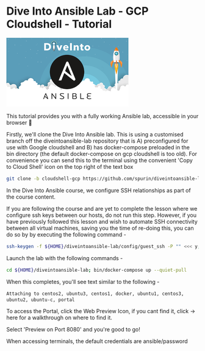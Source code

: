 # Dive Into Ansible Lab - GCP Cloudshell - Tutorial

![DiveInto](https://raw.githubusercontent.com/spurin/diveintoansible-lab-gcp-cloudshell/main/Dive-Into-Ansible.png)

This tutorial provides you with a fully working Ansible lab, accessible in your browser 🚀

Firstly, we'll clone the Dive Into Ansible lab.  This is using a customised branch off the diveintoansible-lab repository that is A) preconfigured for use with Google cloudshell and B) has docker-compose preloaded in the bin directory (the default docker-compose on gcp cloudshell is too old).  For convenience you can send this to the terminal using the convenient 'Copy to Cloud Shell' icon on the top right of the text box

```bash
git clone -b cloudshell-gcp https://github.com/spurin/diveintoansible-lab.git ${HOME}/diveintoansible-lab
```

In the Dive Into Ansible course, we configure SSH relationships as part of the course content.  

If you are following the course and are yet to complete the lesson where we configure ssh keys between our hosts, do not run this step. However, if you have previously followed this lesson and wish to automate SSH connectivity between all virtual machines, saving you the time of re-doing this, you can do so by by executing the following command - 

```bash
ssh-keygen -f ${HOME}/diveintoansible-lab/config/guest_ssh -P "" <<< y; cp -rf ${HOME}/diveintoansible-lab/config/guest_ssh ${HOME}/diveintoansible-lab/config/root_ssh; cp -rf ${HOME}/diveintoansible-lab/config/guest_ssh.pub ${HOME}/diveintoansible-lab/config/root_ssh.pub 
```

Launch the lab with the following commands -

```bash
cd ${HOME}/diveintoansible-lab; bin/docker-compose up --quiet-pull
```

When this completes, you'll see text similar to the following -

```terminal
Attaching to centos2, ubuntu3, centos1, docker, ubuntu1, centos3, ubuntu2, ubuntu-c, portal
```

To access the Portal, click the Web Preview Icon, if you cant find it, click -> <walkthrough-web-preview-icon>here</walkthrough-web-preview-icon> for a walkthrough on where to find it.  

Select 'Preview on Port 8080' and you're good to go!  

When accessing terminals, the default credentials are ansible/password

